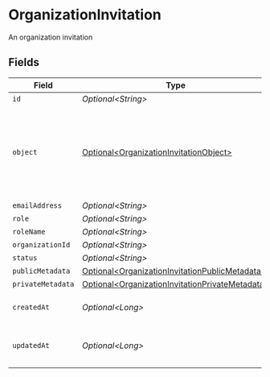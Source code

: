 # OrganizationInvitation

An organization invitation


## Fields

| Field                                                                                                                | Type                                                                                                                 | Required                                                                                                             | Description                                                                                                          |
| -------------------------------------------------------------------------------------------------------------------- | -------------------------------------------------------------------------------------------------------------------- | -------------------------------------------------------------------------------------------------------------------- | -------------------------------------------------------------------------------------------------------------------- |
| `id`                                                                                                                 | *Optional\<String>*                                                                                                  | :heavy_minus_sign:                                                                                                   | N/A                                                                                                                  |
| `object`                                                                                                             | [Optional\<OrganizationInvitationObject>](../../models/components/OrganizationInvitationObject.md)                   | :heavy_minus_sign:                                                                                                   | String representing the object's type. Objects of the same type share the same value.<br/>                           |
| `emailAddress`                                                                                                       | *Optional\<String>*                                                                                                  | :heavy_minus_sign:                                                                                                   | N/A                                                                                                                  |
| `role`                                                                                                               | *Optional\<String>*                                                                                                  | :heavy_minus_sign:                                                                                                   | N/A                                                                                                                  |
| `roleName`                                                                                                           | *Optional\<String>*                                                                                                  | :heavy_minus_sign:                                                                                                   | N/A                                                                                                                  |
| `organizationId`                                                                                                     | *Optional\<String>*                                                                                                  | :heavy_minus_sign:                                                                                                   | N/A                                                                                                                  |
| `status`                                                                                                             | *Optional\<String>*                                                                                                  | :heavy_minus_sign:                                                                                                   | N/A                                                                                                                  |
| `publicMetadata`                                                                                                     | [Optional\<OrganizationInvitationPublicMetadata>](../../models/components/OrganizationInvitationPublicMetadata.md)   | :heavy_minus_sign:                                                                                                   | N/A                                                                                                                  |
| `privateMetadata`                                                                                                    | [Optional\<OrganizationInvitationPrivateMetadata>](../../models/components/OrganizationInvitationPrivateMetadata.md) | :heavy_minus_sign:                                                                                                   | N/A                                                                                                                  |
| `createdAt`                                                                                                          | *Optional\<Long>*                                                                                                    | :heavy_minus_sign:                                                                                                   | Unix timestamp of creation.                                                                                          |
| `updatedAt`                                                                                                          | *Optional\<Long>*                                                                                                    | :heavy_minus_sign:                                                                                                   | Unix timestamp of last update.                                                                                       |